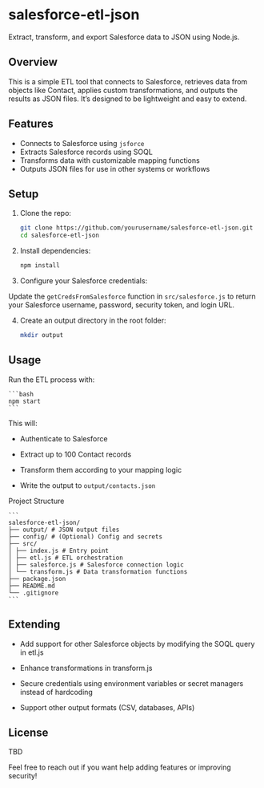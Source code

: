 # salesforce-etl-json

Extract, transform, and export Salesforce data to JSON using Node.js.

## Overview

This is a simple ETL tool that connects to Salesforce, retrieves data from objects like Contact, applies custom transformations, and outputs the results as JSON files. It’s designed to be lightweight and easy to extend.

## Features

- Connects to Salesforce using `jsforce`
- Extracts Salesforce records using SOQL
- Transforms data with customizable mapping functions
- Outputs JSON files for use in other systems or workflows

## Setup

1. Clone the repo:

   ```bash
   git clone https://github.com/yourusername/salesforce-etl-json.git
   cd salesforce-etl-json

   ```

2. Install dependencies:

   ```bash
   npm install
   ```

3. Configure your Salesforce credentials:

Update the `getCredsFromSalesforce` function in `src/salesforce.js` to return your Salesforce username, password, security token, and login URL.

4. Create an output directory in the root folder:

   ```bash
   mkdir output
   ```

## Usage

Run the ETL process with:

    ```bash
    npm start
    ```

This will:

- Authenticate to Salesforce

- Extract up to 100 Contact records

- Transform them according to your mapping logic

- Write the output to `output/contacts.json`

Project Structure

    ```
    salesforce-etl-json/
    ├── output/ # JSON output files
    ├── config/ # (Optional) Config and secrets
    ├── src/
    │ ├── index.js # Entry point
    │ ├── etl.js # ETL orchestration
    │ ├── salesforce.js # Salesforce connection logic
    │ └── transform.js # Data transformation functions
    ├── package.json
    ├── README.md
    └── .gitignore
    ```

## Extending

- Add support for other Salesforce objects by modifying the SOQL query in etl.js

- Enhance transformations in transform.js

- Secure credentials using environment variables or secret managers instead of hardcoding

- Support other output formats (CSV, databases, APIs)

## License

TBD

Feel free to reach out if you want help adding features or improving security!
